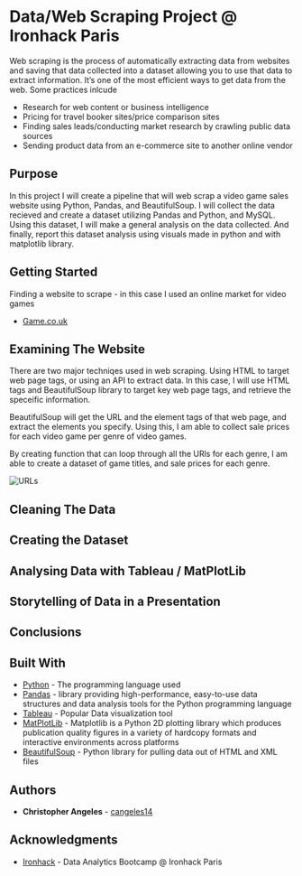 # Data/Web Scraping Project @ Ironhack Paris

Web scraping is the process of automatically extracting data from websites and saving that data collected into a dataset allowing you to use that data to extract information. It’s one of the most efficient ways to get data from the web. Some practices inlcude 

- Research for web content or business intelligence
- Pricing for travel booker sites/price comparison sites
- Finding sales leads/conducting market research by crawling public data sources
- Sending product data from an e-commerce site to another online vendor

## Purpose

In this project I will create a pipeline that will web scrap a video game sales website using Python, Pandas, and BeautifulSoup. I will collect the data recieved and create a dataset utilizing Pandas and Python, and MySQL. Using this dataset, I will make a general analysis on the data collected. And finally, report this dataset analysis using visuals made in python and with matplotlib library. 

## Getting Started

Finding a website to scrape - in this case I used an online market for video games

- [Game.co.uk](https://game.co.uk)



## Examining The Website 

There are two major techniqes used in web scraping. Using HTML to target web page tags, or using an API to extract data. In this case, I will use HTML tags and BeautifulSoup library to target key web page tags, and retrieve the speceific information.

BeautifulSoup will get the URL and the element tags of that web page, and extract the elements you specify. Using this, I am able to collect sale prices for each video game per genre of video games.

By creating function that can loop through all the URls for each genre, I am able to create a dataset of game titles, and sale prices for each genre.

![URLs](https://github.com/cangeles14/VideoGameSalesWebScrapping/blob/master/Images/urls.png)



## Cleaning The Data



## Creating the Dataset



## Analysing Data with Tableau / MatPlotLib

## Storytelling of Data in a Presentation

## Conclusions


## Built With

* [Python](https://docs.python.org/3/) - The programming language used
* [Pandas](https://pandas.pydata.org/pandas-docs/stable/index.html) - library providing high-performance, easy-to-use data structures and data analysis tools for the Python programming language
* [Tableau](https://www.tableau.com/) - Popular Data visualization tool
* [MatPlotLib](https://matplotlib.org/contents.html) - Matplotlib is a Python 2D plotting library which produces publication quality figures in a variety of hardcopy formats and interactive environments across platforms
* [BeautifulSoup](https://www.crummy.com/software/BeautifulSoup/bs4/doc/) - Python library for pulling data out of HTML and XML files

## Authors

* **Christopher Angeles** - [cangeles14](https://github.com/cangeles14)

## Acknowledgments

* [Ironhack](https://www.ironhack.com/en/data-analytics) -  Data Analytics Bootcamp @ Ironhack Paris


